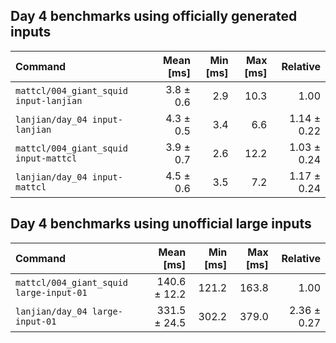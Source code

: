 ## Day 4 benchmarks using officially generated inputs
| Command | Mean [ms] | Min [ms] | Max [ms] | Relative |
|:---|---:|---:|---:|---:|
| `mattcl/004_giant_squid input-lanjian` | 3.8 ± 0.6 | 2.9 | 10.3 | 1.00 |
| `lanjian/day_04 input-lanjian` | 4.3 ± 0.5 | 3.4 | 6.6 | 1.14 ± 0.22 |
| `mattcl/004_giant_squid input-mattcl` | 3.9 ± 0.7 | 2.6 | 12.2 | 1.03 ± 0.24 |
| `lanjian/day_04 input-mattcl` | 4.5 ± 0.6 | 3.5 | 7.2 | 1.17 ± 0.24 |
## Day 4 benchmarks using unofficial large inputs
| Command | Mean [ms] | Min [ms] | Max [ms] | Relative |
|:---|---:|---:|---:|---:|
| `mattcl/004_giant_squid large-input-01` | 140.6 ± 12.2 | 121.2 | 163.8 | 1.00 |
| `lanjian/day_04 large-input-01` | 331.5 ± 24.5 | 302.2 | 379.0 | 2.36 ± 0.27 |
